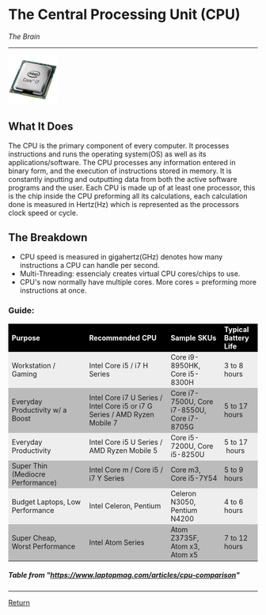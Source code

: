 # The Central Processing Unit (CPU)
_The Brain_
***

<img src="https://github.com/Ocovert/Tutorial/blob/master/cpu.jpg" width="100" height="100" alt="CPU"/>

## What It Does
The CPU is the primary component of every computer. It processes instructions and runs the operating system(OS) as well as its applications/software. The CPU processes any information entered in binary form, and the execution of instructions stored in memory. It is constantly inputting and outputting data from both the active software programs and the user. Each CPU is made up of at least one processor, this is the chip inside the CPU preforming all its calculations, each calculation done is measured in Hertz(Hz) which is represented as the processors clock speed or cycle. 

## The Breakdown 

* CPU speed is measured in gigahertz(GHz) denotes how many instructions a CPU can handle per second.
* Multi-Threading: essencialy creates virtual CPU cores/chips to use.
* CPU's now normally have multiple cores. More cores = preforming more instructions at once.

### Guide:
<table>
<tbody>
<tr style="background-color: black; color: #fff;">
<td style="color: #fff;"><b>Purpose</b></td>
<td style="color: #fff;"><strong>Recommended CPU</strong></td>
<td style="color: #fff;"><strong>Sample SKUs</strong></td>
<td style="color: #fff;"><strong>Typical Battery Life</strong></td>
</tr>
<tr style="background-color: #eee;">
<td>Workstation / Gaming</td>
<td>Intel Core i5 / i7 H Series</td>
<td>Core i9-8950HK, Core i5-8300H</td>
<td>3 to 8 hours</td>
</tr>
<tr style="background-color: #bbb;">
<td>Everyday Productivity w/ a Boost</td>
<td>Intel Core i7 U Series / Intel Core i5 or i7 G Series / AMD Ryzen Mobile 7</td>
<td>Core i7-7500U, Core i7-8550U, Core i7-8705G</td>
<td>5 to 17 hours</td>
</tr>
<tr style="background-color: #eee;">
<td>Everyday Productivity</td>
<td>Intel Core i5 U Series / AMD Ryzen Mobile 5</td>
<td>Core i5-7200U, Core i5-8250U</td>
<td>5 to 17 &nbsp;hours</td>
</tr>
<tr style="background-color: #bbb;">
<td>Super Thin (Mediocre Performance)</td>
<td>Intel Core m / Core i5 / i7 Y Series &nbsp;</td>
<td>Core m3, Core i5-7Y54</td>
<td>5 to 9 hours&nbsp;</td>
</tr>
<tr style="background-color: #eee;">
<td>Budget Laptops, Low Performance</td>
<td>Intel Celeron, Pentium</td>
<td>Celeron N3050, Pentium N4200</td>
<td>4 to 6 hours</td>
</tr>
<tr style="background-color: #bbb;">
<td>Super Cheap, Worst&nbsp;Performance</td>
<td>Intel Atom Series</td>
<td>Atom Z3735F, Atom x3, Atom x5</td>
<td>7 to 12 hours</td>
</tr>
</tbody>
</table>

##### _Table from "https://www.laptopmag.com/articles/cpu-comparison"_

***

[Return](/README.md)

